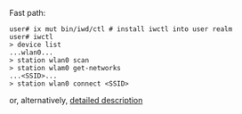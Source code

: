 Fast path:

```shell
user# ix mut bin/iwd/ctl # install iwctl into user realm
user# iwctl
> device list
...wlan0...
> station wlan0 scan
> station wlam0 get-networks
...<SSID>...
> station wlan0 connect <SSID>
```

or, alternatively, [detailed description](https://wiki.archlinux.org/title/Iwd#iwctl)
